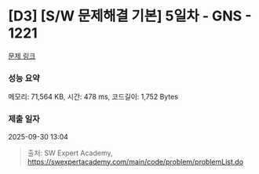 # [D3] [S/W 문제해결 기본] 5일차 - GNS - 1221 

[문제 링크](https://swexpertacademy.com/main/code/problem/problemDetail.do?contestProbId=AV14jJh6ACYCFAYD) 

### 성능 요약

메모리: 71,564 KB, 시간: 478 ms, 코드길이: 1,752 Bytes

### 제출 일자

2025-09-30 13:04



> 출처: SW Expert Academy, https://swexpertacademy.com/main/code/problem/problemList.do